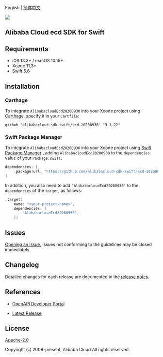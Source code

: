 English | [简体中文](README-CN.md)

![](https://aliyunsdk-pages.alicdn.com/icons/AlibabaCloud.svg)

## Alibaba Cloud ecd SDK for Swift

## Requirements

- iOS 13.3+ / macOS 10.15+
- Xcode 11.3+
- Swift 5.6

## Installation

### Carthage

To integrate `AlibabacloudEcd20200930` into your Xcode project using [Carthage](https://github.com/Carthage/Carthage), specify it in your `Cartfile`:

```ogdl
github "alibabacloud-sdk-swift/ecd-20200930" "3.1.22"
```

### Swift Package Manager

To integrate `AlibabacloudEcd20200930` into your Xcode project using [Swift Package Manager](https://swift.org/package-manager/) , adding `AlibabacloudEcd20200930` to the `dependencies` value of your `Package.swift`.

```swift
dependencies: [
    .package(url: "https://github.com/alibabacloud-sdk-swift/ecd-20200930.git", from: "3.1.22")
]
```

In addition, you also need to add `"AlibabacloudEcd20200930"` to the `dependencies` of the `target`, as follows:

```swift
.target(
    name: "<your-project-name>",
    dependencies: [
        "AlibabacloudEcd20200930",
    ])
```

## Issues

[Opening an Issue](https://github.com/alibabacloud-sdk-swift/ecd-20200930/issues/new), Issues not conforming to the guidelines may be closed immediately.

## Changelog

Detailed changes for each release are documented in the [release notes](./ChangeLog.txt).

## References

* [OpenAPI Developer Portal](https://next.api.alibabacloud.com/home)
- [Latest Release](https://github.com/alibabacloud-sdk-swift/ecd-20200930)

## License

[Apache-2.0](http://www.apache.org/licenses/LICENSE-2.0)

Copyright (c) 2009-present, Alibaba Cloud All rights reserved.
